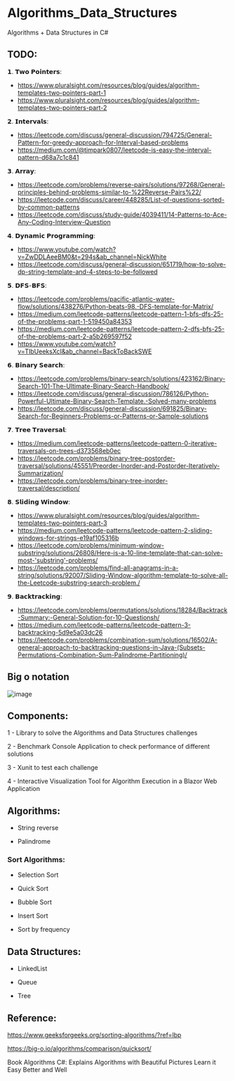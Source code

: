 # Algorithms_Data_Structures
Algorithms + Data Structures in C#

## TODO:

𝟭. 𝗧𝘄𝗼 𝗣𝗼𝗶𝗻𝘁𝗲𝗿𝘀:
 - https://www.pluralsight.com/resources/blog/guides/algorithm-templates-two-pointers-part-1
 - https://www.pluralsight.com/resources/blog/guides/algorithm-templates-two-pointers-part-2

𝟮. 𝗜𝗻𝘁𝗲𝗿𝘃𝗮𝗹𝘀:
 - https://leetcode.com/discuss/general-discussion/794725/General-Pattern-for-greedy-approach-for-Interval-based-problems
 - https://medium.com/@timpark0807/leetcode-is-easy-the-interval-pattern-d68a7c1c841
 
𝟯. 𝗔𝗿𝗿𝗮𝘆:
 - https://leetcode.com/problems/reverse-pairs/solutions/97268/General-principles-behind-problems-similar-to-%22Reverse-Pairs%22/
 - https://leetcode.com/discuss/career/448285/List-of-questions-sorted-by-common-patterns
 - https://leetcode.com/discuss/study-guide/4039411/14-Patterns-to-Ace-Any-Coding-Interview-Question

𝟰. 𝗗𝘆𝗻𝗮𝗺𝗶𝗰 𝗣𝗿𝗼𝗴𝗿𝗮𝗺𝗺𝗶𝗻𝗴:
 - https://www.youtube.com/watch?v=ZwDDLAeeBM0&t=294s&ab_channel=NickWhite
 - https://leetcode.com/discuss/general-discussion/651719/how-to-solve-dp-string-template-and-4-steps-to-be-followed

𝟱. 𝗗𝗙𝗦-𝗕𝗙𝗦:
 - https://leetcode.com/problems/pacific-atlantic-water-flow/solutions/438276/Python-beats-98.-DFS-template-for-Matrix/
 - https://medium.com/leetcode-patterns/leetcode-pattern-1-bfs-dfs-25-of-the-problems-part-1-519450a84353
 - https://medium.com/leetcode-patterns/leetcode-pattern-2-dfs-bfs-25-of-the-problems-part-2-a5b269597f52
 - https://www.youtube.com/watch?v=TIbUeeksXcI&ab_channel=BackToBackSWE

𝟲. 𝗕𝗶𝗻𝗮𝗿𝘆 𝗦𝗲𝗮𝗿𝗰𝗵:
 - https://leetcode.com/problems/binary-search/solutions/423162/Binary-Search-101-The-Ultimate-Binary-Search-Handbook/
 - https://leetcode.com/discuss/general-discussion/786126/Python-Powerful-Ultimate-Binary-Search-Template.-Solved-many-problems
 - https://leetcode.com/discuss/general-discussion/691825/Binary-Search-for-Beginners-Problems-or-Patterns-or-Sample-solutions

𝟳. 𝗧𝗿𝗲𝗲 𝗧𝗿𝗮𝘃𝗲𝗿𝘀𝗮𝗹:
 - https://medium.com/leetcode-patterns/leetcode-pattern-0-iterative-traversals-on-trees-d373568eb0ec
 - https://leetcode.com/problems/binary-tree-postorder-traversal/solutions/45551/Preorder-Inorder-and-Postorder-Iteratively-Summarization/
 - https://leetcode.com/problems/binary-tree-inorder-traversal/description/

𝟴. 𝗦𝗹𝗶𝗱𝗶𝗻𝗴 𝗪𝗶𝗻𝗱𝗼𝘄:
 - https://www.pluralsight.com/resources/blog/guides/algorithm-templates-two-pointers-part-3
 - https://medium.com/leetcode-patterns/leetcode-pattern-2-sliding-windows-for-strings-e19af105316b
 - https://leetcode.com/problems/minimum-window-substring/solutions/26808/Here-is-a-10-line-template-that-can-solve-most-'substring'-problems/
 - https://leetcode.com/problems/find-all-anagrams-in-a-string/solutions/92007/Sliding-Window-algorithm-template-to-solve-all-the-Leetcode-substring-search-problem./

𝟵. 𝗕𝗮𝗰𝗸𝘁𝗿𝗮𝗰𝗸𝗶𝗻𝗴:
 - https://leetcode.com/problems/permutations/solutions/18284/Backtrack-Summary:-General-Solution-for-10-Questionsh/
 - https://medium.com/leetcode-patterns/leetcode-pattern-3-backtracking-5d9e5a03dc26
 - https://leetcode.com/problems/combination-sum/solutions/16502/A-general-approach-to-backtracking-questions-in-Java-(Subsets-Permutations-Combination-Sum-Palindrome-Partitioning)/

## Big o notation 

![image](https://github.com/RobertoFreireFerrazPassos/Algorithms_Data_Structures/assets/41349878/e029b880-6d13-4b36-be5e-850a31965834)

## Components:

1 - Library to solve the Algorithms and Data Structures challenges

2 - Benchmark Console Application to check performance of different solutions

3 - Xunit to test each challenge

4 - Interactive Visualization Tool for Algorithm Execution in a Blazor Web Application

## Algorithms:

* String reverse

* Palindrome

### Sort Algorithms:

* Selection Sort

* Quick Sort

* Bubble Sort

* Insert Sort

* Sort by frequency

## Data Structures:

* LinkedList

* Queue

* Tree


## Reference:

https://www.geeksforgeeks.org/sorting-algorithms/?ref=lbp

https://big-o.io/algorithms/comparison/quicksort/

Book Algorithms C#: Explains Algorithms with Beautiful Pictures Learn it Easy Better and Well
